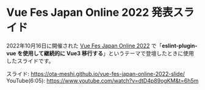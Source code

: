# Vue Fes Japan Online 2022 発表スライド

2022年10月16日に開催された [Vue Fes Japan Online 2022](https://vuefes.jp/2022/) で「**eslint-plugin-vue を使用して継続的に Vue3 移行する**」というテーマで登壇したときに使用したスライドです。

スライド: https://ota-meshi.github.io/vue-fes-japan-online-2022-slide/  
YouTube(6:05): https://www.youtube.com/watch?v=dtD4p89ogKM&t=6h5m

